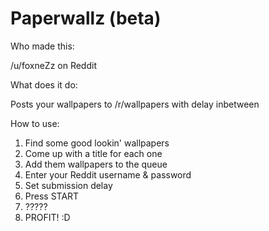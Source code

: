 # Paperwallz (beta)

Who made this:

/u/foxneZz on Reddit

What does it do:

Posts your wallpapers to /r/wallpapers with delay inbetween

How to use:

1. Find some good lookin' wallpapers
2. Come up with a title for each one
3. Add them wallpapers to the queue
4. Enter your Reddit username & password
5. Set submission delay
5. Press START
6. ?????
7. PROFIT! :D
